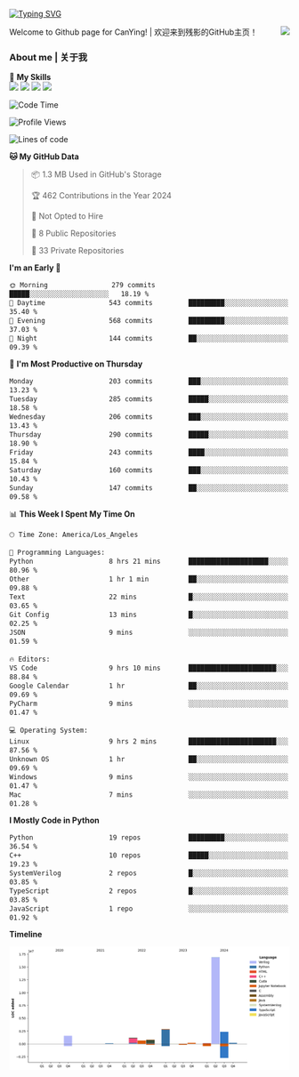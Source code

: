 [![Typing SVG](https://readme-typing-svg.herokuapp.com?size=25&duration=3500&color=00FFFF&vCenter=true&width=250&height=40&lines=Hi+Welcome+%F0%9F%91%8B%F0%9F%8F%BB;I'm+CanYing|残影)](https://git.io/typing-svg)

<a href="#">
  <img align="right" src="https://github-readme-stats.vercel.app/api?username=CanYing0913&count_private=true&rank_icon=github&show_icons=true&bg_color=15,f2f7fd,E0EAFC&" />
</a>

Welcome to Github page for CanYing! | 欢迎来到残影的GitHub主页！

### About me | 关于我

🌟 **My Skills**  
![](https://img.shields.io/badge/-C-A8B9CC?style=flat-square&logo=C&logoColor=fff)
![](https://img.shields.io/badge/-C++-00599C?style=flat-square&logo=Cpp&logoColor=fff)
![](https://img.shields.io/badge/-Python-3776AB?style=flat-square&logo=Python&logoColor=fff)
![](https://img.shields.io/badge/-Linux-000000?style=flat-square&logo=Linux&logoColor=fff)

<!--START_SECTION:waka-->
![Code Time](http://img.shields.io/badge/Code%20Time-1%2C294%20hrs%203%20mins-blue)

![Profile Views](http://img.shields.io/badge/Profile%20Views-0-blue)

![Lines of code](https://img.shields.io/badge/From%20Hello%20World%20I%27ve%20Written-26.8%20million%20lines%20of%20code-blue)

**🐱 My GitHub Data** 

> 📦 1.3 MB Used in GitHub's Storage 
 > 
> 🏆 462 Contributions in the Year 2024
 > 
> 🚫 Not Opted to Hire
 > 
> 📜 8 Public Repositories 
 > 
> 🔑 33 Private Repositories 
 > 
**I'm an Early 🐤** 

```text
🌞 Morning                279 commits         █████░░░░░░░░░░░░░░░░░░░░   18.19 % 
🌆 Daytime                543 commits         █████████░░░░░░░░░░░░░░░░   35.40 % 
🌃 Evening                568 commits         █████████░░░░░░░░░░░░░░░░   37.03 % 
🌙 Night                  144 commits         ██░░░░░░░░░░░░░░░░░░░░░░░   09.39 % 
```
📅 **I'm Most Productive on Thursday** 

```text
Monday                   203 commits         ███░░░░░░░░░░░░░░░░░░░░░░   13.23 % 
Tuesday                  285 commits         █████░░░░░░░░░░░░░░░░░░░░   18.58 % 
Wednesday                206 commits         ███░░░░░░░░░░░░░░░░░░░░░░   13.43 % 
Thursday                 290 commits         █████░░░░░░░░░░░░░░░░░░░░   18.90 % 
Friday                   243 commits         ████░░░░░░░░░░░░░░░░░░░░░   15.84 % 
Saturday                 160 commits         ███░░░░░░░░░░░░░░░░░░░░░░   10.43 % 
Sunday                   147 commits         ██░░░░░░░░░░░░░░░░░░░░░░░   09.58 % 
```


📊 **This Week I Spent My Time On** 

```text
🕑︎ Time Zone: America/Los_Angeles

💬 Programming Languages: 
Python                   8 hrs 21 mins       ████████████████████░░░░░   80.96 % 
Other                    1 hr 1 min          ██░░░░░░░░░░░░░░░░░░░░░░░   09.88 % 
Text                     22 mins             █░░░░░░░░░░░░░░░░░░░░░░░░   03.65 % 
Git Config               13 mins             █░░░░░░░░░░░░░░░░░░░░░░░░   02.25 % 
JSON                     9 mins              ░░░░░░░░░░░░░░░░░░░░░░░░░   01.59 % 

🔥 Editors: 
VS Code                  9 hrs 10 mins       ██████████████████████░░░   88.84 % 
Google Calendar          1 hr                ██░░░░░░░░░░░░░░░░░░░░░░░   09.69 % 
PyCharm                  9 mins              ░░░░░░░░░░░░░░░░░░░░░░░░░   01.47 % 

💻 Operating System: 
Linux                    9 hrs 2 mins        ██████████████████████░░░   87.56 % 
Unknown OS               1 hr                ██░░░░░░░░░░░░░░░░░░░░░░░   09.69 % 
Windows                  9 mins              ░░░░░░░░░░░░░░░░░░░░░░░░░   01.47 % 
Mac                      7 mins              ░░░░░░░░░░░░░░░░░░░░░░░░░   01.28 % 
```

**I Mostly Code in Python** 

```text
Python                   19 repos            █████████░░░░░░░░░░░░░░░░   36.54 % 
C++                      10 repos            █████░░░░░░░░░░░░░░░░░░░░   19.23 % 
SystemVerilog            2 repos             █░░░░░░░░░░░░░░░░░░░░░░░░   03.85 % 
TypeScript               2 repos             █░░░░░░░░░░░░░░░░░░░░░░░░   03.85 % 
JavaScript               1 repo              ░░░░░░░░░░░░░░░░░░░░░░░░░   01.92 % 
```



**Timeline**

![Lines of Code chart](https://raw.githubusercontent.com/CanYing0913/CanYing0913/master/assets/bar_graph.png)


<!--END_SECTION:waka-->
